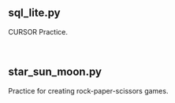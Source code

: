 
## sql_lite.py

CURSOR Practice.

<br>

## star_sun_moon.py

Practice for creating rock-paper-scissors games.
